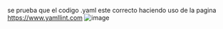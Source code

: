 se prueba que el codigo .yaml este correcto haciendo uso de la pagina
https://www.yamllint.com
![image](https://github.com/user-attachments/assets/1de5fcc7-5c2e-45cd-a2fe-1b3cb9211390)
